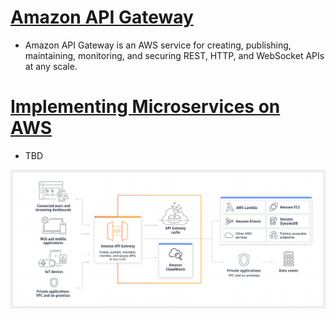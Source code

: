 
# [Amazon API Gateway](https://docs.aws.amazon.com/apigateway/latest/developerguide/welcome.html)
- Amazon API Gateway is an AWS service for creating, publishing, maintaining, monitoring, and securing REST, HTTP, and WebSocket APIs at any scale.

# [Implementing Microservices on AWS](https://docs.aws.amazon.com/whitepapers/latest/microservices-on-aws/microservices-on-aws.html)
- TBD

![img.png](assests/api_gateway_img.png)